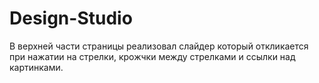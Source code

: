 # Design-Studio
В верхней части страницы реализовал слайдер который откликается при нажатии на стрелки, крожчки между стрелками и ссылки над картинками.
